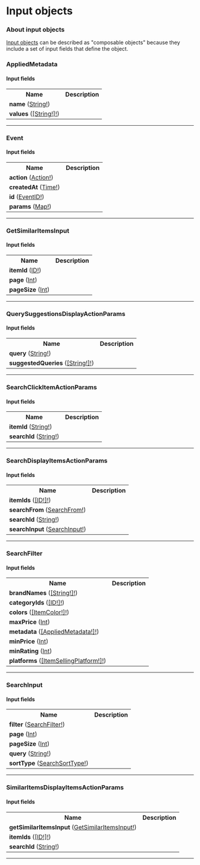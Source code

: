 # Input objects

### About input objects

[Input objects](https://graphql.github.io/graphql-spec/June2018/#sec-Input-Objects) can be described as "composable objects" because they include a set of input fields that define the object.

### AppliedMetadata




#### Input fields

<table>
  <tr>
    <th>Name</th>
    <th>Description</th>
  </tr>
  <tr>
    <td><strong>name</strong> (<a href="scalars.md#string">String!</a>)</td>
    <td></td>
  </tr>
  <tr>
    <td><strong>values</strong> (<a href="scalars.md#string">[String!]!</a>)</td>
    <td></td>
  </tr>
</table>

---

### Event




#### Input fields

<table>
  <tr>
    <th>Name</th>
    <th>Description</th>
  </tr>
  <tr>
    <td><strong>action</strong> (<a href="enums.md#action">Action!</a>)</td>
    <td></td>
  </tr>
  <tr>
    <td><strong>createdAt</strong> (<a href="scalars.md#time">Time!</a>)</td>
    <td></td>
  </tr>
  <tr>
    <td><strong>id</strong> (<a href="enums.md#eventid">EventID!</a>)</td>
    <td></td>
  </tr>
  <tr>
    <td><strong>params</strong> (<a href="scalars.md#map">Map!</a>)</td>
    <td></td>
  </tr>
</table>

---

### GetSimilarItemsInput




#### Input fields

<table>
  <tr>
    <th>Name</th>
    <th>Description</th>
  </tr>
  <tr>
    <td><strong>itemId</strong> (<a href="scalars.md#id">ID!</a>)</td>
    <td></td>
  </tr>
  <tr>
    <td><strong>page</strong> (<a href="scalars.md#int">Int</a>)</td>
    <td></td>
  </tr>
  <tr>
    <td><strong>pageSize</strong> (<a href="scalars.md#int">Int</a>)</td>
    <td></td>
  </tr>
</table>

---

### QuerySuggestionsDisplayActionParams




#### Input fields

<table>
  <tr>
    <th>Name</th>
    <th>Description</th>
  </tr>
  <tr>
    <td><strong>query</strong> (<a href="scalars.md#string">String!</a>)</td>
    <td></td>
  </tr>
  <tr>
    <td><strong>suggestedQueries</strong> (<a href="scalars.md#string">[String!]!</a>)</td>
    <td></td>
  </tr>
</table>

---

### SearchClickItemActionParams




#### Input fields

<table>
  <tr>
    <th>Name</th>
    <th>Description</th>
  </tr>
  <tr>
    <td><strong>itemId</strong> (<a href="scalars.md#string">String!</a>)</td>
    <td></td>
  </tr>
  <tr>
    <td><strong>searchId</strong> (<a href="scalars.md#string">String!</a>)</td>
    <td></td>
  </tr>
</table>

---

### SearchDisplayItemsActionParams




#### Input fields

<table>
  <tr>
    <th>Name</th>
    <th>Description</th>
  </tr>
  <tr>
    <td><strong>itemIds</strong> (<a href="scalars.md#id">[ID!]!</a>)</td>
    <td></td>
  </tr>
  <tr>
    <td><strong>searchFrom</strong> (<a href="enums.md#searchfrom">SearchFrom!</a>)</td>
    <td></td>
  </tr>
  <tr>
    <td><strong>searchId</strong> (<a href="scalars.md#string">String!</a>)</td>
    <td></td>
  </tr>
  <tr>
    <td><strong>searchInput</strong> (<a href="input_objects.md#searchinput">SearchInput!</a>)</td>
    <td></td>
  </tr>
</table>

---

### SearchFilter




#### Input fields

<table>
  <tr>
    <th>Name</th>
    <th>Description</th>
  </tr>
  <tr>
    <td><strong>brandNames</strong> (<a href="scalars.md#string">[String!]!</a>)</td>
    <td></td>
  </tr>
  <tr>
    <td><strong>categoryIds</strong> (<a href="scalars.md#id">[ID!]!</a>)</td>
    <td></td>
  </tr>
  <tr>
    <td><strong>colors</strong> (<a href="enums.md#itemcolor">[ItemColor!]!</a>)</td>
    <td></td>
  </tr>
  <tr>
    <td><strong>maxPrice</strong> (<a href="scalars.md#int">Int</a>)</td>
    <td></td>
  </tr>
  <tr>
    <td><strong>metadata</strong> (<a href="input_objects.md#appliedmetadata">[AppliedMetadata!]!</a>)</td>
    <td></td>
  </tr>
  <tr>
    <td><strong>minPrice</strong> (<a href="scalars.md#int">Int</a>)</td>
    <td></td>
  </tr>
  <tr>
    <td><strong>minRating</strong> (<a href="scalars.md#int">Int</a>)</td>
    <td></td>
  </tr>
  <tr>
    <td><strong>platforms</strong> (<a href="enums.md#itemsellingplatform">[ItemSellingPlatform!]!</a>)</td>
    <td></td>
  </tr>
</table>

---

### SearchInput




#### Input fields

<table>
  <tr>
    <th>Name</th>
    <th>Description</th>
  </tr>
  <tr>
    <td><strong>filter</strong> (<a href="input_objects.md#searchfilter">SearchFilter!</a>)</td>
    <td></td>
  </tr>
  <tr>
    <td><strong>page</strong> (<a href="scalars.md#int">Int</a>)</td>
    <td></td>
  </tr>
  <tr>
    <td><strong>pageSize</strong> (<a href="scalars.md#int">Int</a>)</td>
    <td></td>
  </tr>
  <tr>
    <td><strong>query</strong> (<a href="scalars.md#string">String!</a>)</td>
    <td></td>
  </tr>
  <tr>
    <td><strong>sortType</strong> (<a href="enums.md#searchsorttype">SearchSortType!</a>)</td>
    <td></td>
  </tr>
</table>

---

### SimilarItemsDisplayItemsActionParams




#### Input fields

<table>
  <tr>
    <th>Name</th>
    <th>Description</th>
  </tr>
  <tr>
    <td><strong>getSimilarItemsInput</strong> (<a href="input_objects.md#getsimilaritemsinput">GetSimilarItemsInput!</a>)</td>
    <td></td>
  </tr>
  <tr>
    <td><strong>itemIds</strong> (<a href="scalars.md#id">[ID!]!</a>)</td>
    <td></td>
  </tr>
  <tr>
    <td><strong>searchId</strong> (<a href="scalars.md#string">String!</a>)</td>
    <td></td>
  </tr>
</table>

---